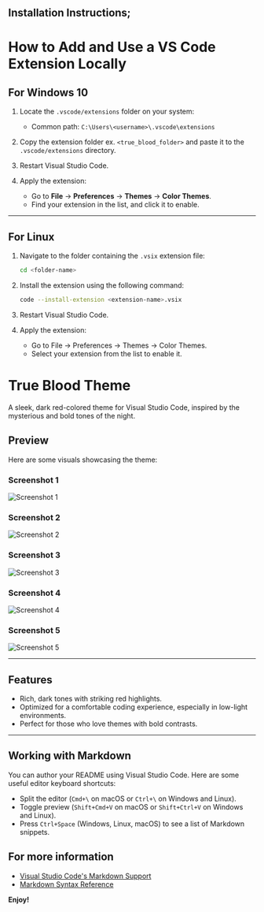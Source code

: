 ## Installation Instructions;

# How to Add and Use a VS Code Extension Locally

## **For Windows 10**

1. Locate the `.vscode/extensions` folder on your system:
   - Common path: `C:\Users\<username>\.vscode\extensions`

2. Copy the extension folder ex. `<true_blood_folder>` and paste it to the `.vscode/extensions` directory.

3. Restart Visual Studio Code.

4. Apply the extension:
   - Go to **File** → **Preferences** → **Themes** → **Color Themes**.
   - Find your extension in the list, and click it to enable.

---

## **For Linux**

1. Navigate to the folder containing the `.vsix` extension file:
   ```bash
   cd <folder-name>

2. Install the extension using the following command:
    ```bash
    code --install-extension <extension-name>.vsix

3. Restart Visual Studio Code.

4. Apply the extension:

   - Go to File → Preferences → Themes → Color Themes.
   - Select your extension from the list to enable it.






# **True Blood Theme**

A sleek, dark red-colored theme for Visual Studio Code, inspired by the mysterious and bold tones of the night.

## **Preview**
Here are some visuals showcasing the theme:

### **Screenshot 1**
![Screenshot 1](assets/img1.jpg)

### **Screenshot 2**
![Screenshot 2](assets/img2.jpg)

### **Screenshot 3**
![Screenshot 3](assets/img3.jpg)

### **Screenshot 4**
![Screenshot 4](assets/img4.jpg)

### **Screenshot 5**
![Screenshot 5](assets/img5.jpg)

---

## **Features**
- Rich, dark tones with striking red highlights.
- Optimized for a comfortable coding experience, especially in low-light environments.
- Perfect for those who love themes with bold contrasts.

---

## Working with Markdown

You can author your README using Visual Studio Code. Here are some useful editor keyboard shortcuts:

* Split the editor (`Cmd+\` on macOS or `Ctrl+\` on Windows and Linux).
* Toggle preview (`Shift+Cmd+V` on macOS or `Shift+Ctrl+V` on Windows and Linux).
* Press `Ctrl+Space` (Windows, Linux, macOS) to see a list of Markdown snippets.

## For more information

* [Visual Studio Code's Markdown Support](http://code.visualstudio.com/docs/languages/markdown)
* [Markdown Syntax Reference](https://help.github.com/articles/markdown-basics/)

**Enjoy!**
